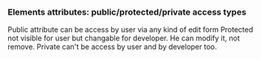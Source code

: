### Elements attributes: public/protected/private access types


Public attribute can be access by user via any kind of edit form
Protected not visible for user but changable for developer. He can modify it, not remove.
Private can't be access by user and by developer too.
